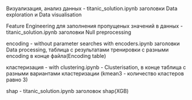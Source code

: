 Визуализация, анализ данных - titanic_solution.ipynb заголовки Data exploration и Data visualisation

Feature Engineering для заполнения пропущеных значений в данных - titanic_solution.ipynb заголовки Null preprocessing

encoding - without parameter searches with encoders.ipynb заголовки Data processing, таблица с результатами тренировки с разными encoding в конце файла(Encoding table)

кластеризация - with clustering.ipynb - Clusterisation, в конце таблица с разными вариантами кластеризации (kmean3 - количество кластеров равно 3)

shap - titanic_solution.ipynb заголовок shap(XGB)
